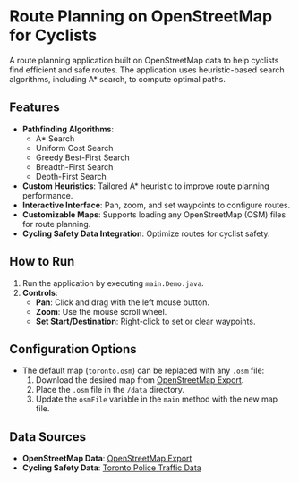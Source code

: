 # Route Planning on OpenStreetMap for Cyclists

A route planning application built on OpenStreetMap data to help cyclists find efficient and safe routes. The application uses heuristic-based search algorithms, including A* search, to compute optimal paths.

## Features
- **Pathfinding Algorithms**:
    - A* Search
    - Uniform Cost Search
    - Greedy Best-First Search
    - Breadth-First Search
    - Depth-First Search
- **Custom Heuristics**: Tailored A* heuristic to improve route planning performance.
- **Interactive Interface**: Pan, zoom, and set waypoints to configure routes.
- **Customizable Maps**: Supports loading any OpenStreetMap (OSM) files for route planning.
- **Cycling Safety Data Integration**: Optimize routes for cyclist safety.

## How to Run
1. Run the application by executing `main.Demo.java`.
2. **Controls**:
    - **Pan**: Click and drag with the left mouse button.
    - **Zoom**: Use the mouse scroll wheel.
    - **Set Start/Destination**: Right-click to set or clear waypoints.

## Configuration Options
- The default map (`toronto.osm`) can be replaced with any `.osm` file:
    1. Download the desired map from [OpenStreetMap Export](https://www.openstreetmap.org/export).
    2. Place the `.osm` file in the `/data` directory.
    3. Update the `osmFile` variable in the `main` method with the new map file.

## Data Sources
- **OpenStreetMap Data**: [OpenStreetMap Export](https://www.openstreetmap.org/export)
- **Cycling Safety Data**: [Toronto Police Traffic Data](https://data.torontopolice.on.ca/pages/traffic)

